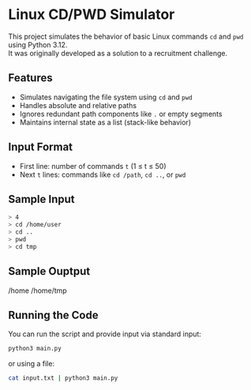 # Linux CD/PWD Simulator

This project simulates the behavior of basic Linux commands `cd` and `pwd` using Python 3.12.  
It was originally developed as a solution to a recruitment challenge.

## Features

- Simulates navigating the file system using `cd` and `pwd`
- Handles absolute and relative paths
- Ignores redundant path components like `.` or empty segments
- Maintains internal state as a list (stack-like behavior)

## Input Format

- First line: number of commands `t` (1 ≤ t ≤ 50)
- Next `t` lines: commands like `cd /path`, `cd ..`, or `pwd`

## Sample Input

```bash
> 4
> cd /home/user
> cd ..
> pwd
> cd tmp
```

## Sample Ouptput
/home
/home/tmp


## Running the Code

You can run the script and provide input via standard input:

```bash
python3 main.py
```

or using a file:

```bash
cat input.txt | python3 main.py
```

